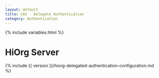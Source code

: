 ```yaml
---
layout: default
title: CAS - Delegate Authentication
category: Authentication
---
```


{% include variables.html %}

# HiOrg Server

{% include {{ version }}/hiorg-delegated-authentication-configuration.md %}
